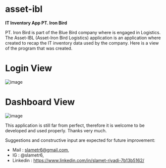 # asset-ibl
**IT Inventory App PT. Iron Bird**

PT. Iron Bird is part of the Blue Bird company where is engaged in Logistics. The Asset-IBL (Asset-Iron Bird Logistics) application is an application where created to recap the IT inventory data used by the company. Here is a view of the program that was created. 

# Login View
![image](https://user-images.githubusercontent.com/53107522/128481159-38b84960-6884-48eb-b876-e71824cb21de.png)

# Dashboard View
![image](https://user-images.githubusercontent.com/53107522/128450183-711bc02f-0c6d-4a81-8ff9-da02d75cd593.png)

This application is still far from perfect, therefore it is welcome to be developed and used properly. Thanks very much.

Suggestions and constructive input are expected for future improvement:
* Mail : slametr6@gmail.com, 
* IG : @slametr6, 
* Linkedin : https://www.linkedin.com/in/slamet-riyadi-7b13b5162/
